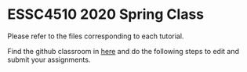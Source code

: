 # ESSC4510 2020 Spring Class

Please refer to the files corresponding to each tutorial.

Find the github classroom in [here](https://classroom.github.com/classrooms/74946822-cuhk-essc-4510-classroom-2021-spring) and do the following steps to edit and submit your assignments.

